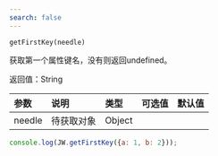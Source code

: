 ```yaml
---
search: false
---
```


`getFirstKey(needle)`

获取第一个属性键名，没有则返回undefined。

返回值：String

参数|说明|类型|可选值|默认值
:--|:--|:--|:--|:--
needle|待获取对象|Object||

```js
console.log(JW.getFirstKey({a: 1, b: 2}));
```
